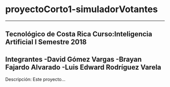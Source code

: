 # proyectoCorto1-simuladorVotantes
------------------------------------
Tecnológico de Costa Rica
Curso:Inteligencia Artificial
I Semestre 2018
------------------------------------
Integrantes
-David Gómez Vargas
-Brayan Fajardo Alvarado
-Luis Edward Rodríguez Varela
------------------------------------
Descripción:
Este proyecto...